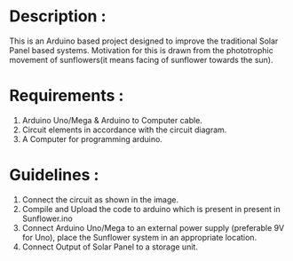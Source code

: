 # Description : 

This is an Arduino based project designed to improve the traditional Solar Panel based systems. 
Motivation for this is drawn from the phototrophic movement of sunflowers(it means facing of sunflower towards the sun).

# Requirements : 

1. Arduino Uno/Mega & Arduino to Computer cable.
2. Circuit elements in accordance with the circuit diagram.
3. A Computer for programming arduino.

# Guidelines : 

1. Connect the circuit as shown in the image.
2. Compile and Upload the code to arduino which is present in present in Sunflower.ino
3. Connect Arduino Uno/Mega to an external power supply (preferable 9V for Uno), place the Sunflower system in an 
   appropriate location.
4. Connect Output of Solar Panel to a storage unit. 

